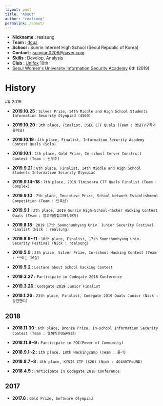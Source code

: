 ```yaml
---
layout: post
title: "About"
author: "realsung"
permalink: /about/
---
```


- __Nickname__ : realsung
- __Team__ : [dcua](https://ctftime.org/team/762)
- __School__ : Sunrin Internet High School (Seoul Republic of Korea)
- __Contact__ : sungjun0208@naver.com
- __Skills__ : Develop, Analysis
- __Club__ : [Unifox](http://unifox.kr) 10th
- [Seoul Women's University Information Security Academy](http://security.swu.ac.kr/giftedu) 6th (2019)

<h1>History</h1>
## 2019

* __2019.10.25__ : `Silver Prize, 14th Middle and High School Students Information Security Olympiad ($500)`

* __2019.10.20__ : `3th place, Finalist, DSEC CTF Quals (Team : 영남TV구독과좋아요) `

* __2019.10.19__ : `4th place, Finalist, Information Security Academy Contest Quals (Solo) `

* __2019.10.1__ : `1th place, Gold Prize, In-school Server Construct Contest (Team : 권우주)`

* __2019.9.21__ : `8th place, Finalist, 14th Middle and High School Students Information Security Olympiad`

* __2019.9.14~18__ : `7th place, 2019 Timisoara CTF Quals Finalist (Team : Complex)`

* __2019.9.10__ : `7th place, Incentive Prize, School Network Establishment Competition (Team : 만육십)`

* __2019.9.1__ : `3th place, 2019 Sunrin High-School-hacker Hacking Contest Quals (Team : 알고리즘접고해킹하자)`

* __2019.8.18__ : `2019 17th Soonchunhyang Univ. Junior Security Festival Finalist (Nick : realsung) `

* __2019.8.9~11__ : `18th place, Finalist, 17th Soonchunhyang Univ. Security Festival (Nick : realsung)`

* **2019.5.9** : `2th place, Silver Prize, In-school Hacking Contest (Team : **이는 16살)`

* **2019.5.2 :** `Lecture about School hacking Contest`

* **2019.3.27 :** `Participate in Codegate 2018 Conference`

* **2019.3.26 :** `Codegate 2019 Junior Finalist`

* **2019.1.26 :** `23th place, Finalist, Codegate 2019 Quals Junior (Nick : 앙진헌띠)`

## 2018

* **2018.11.30 :** `6th place, Bronze Prize, In-school Information Security Contest (Team : 웹해킹은USA해킹)`

* **2018.11.8~9 :** `Participate in POC(Power of Community)`

* **2018.9.1~2 :** `1th place, 18th Hackingcamp (Team : 둘리)`

* __2018.8.7~8__ : `4th place, KYSIS CTF ($20) (Nick : 4O4N0TFoUND)`

* **2018.4.5 :** `Participate in Codegate 2018 Conference`

## 2017

* **2017.8** : `Gold Prize, Software Olympiad`

